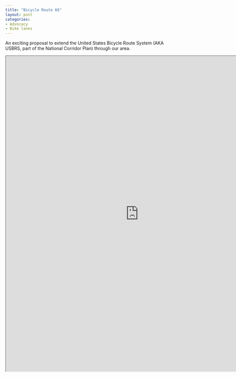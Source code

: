 ```yaml
---
title: "Bicycle Route 66"
layout: post
categories:
- Advocacy
- Bike lanes
---
```


An exciting proposal to extend the United States Bicycle Route System (AKA USBRS, part of the National Corridor Plan) through our area.

<iframe class="scribd_iframe_embed" data-aspect-ratio="0.7729220222793488" height="1000" id="250122277" loading="lazy" scrolling="no" src="https://www.scribd.com/embeds/250122277/content" title="20131003 Bicycle Route 66" width="840"></iframe><script type="text/javascript">          (function() { var scribd = document.createElement("script"); scribd.type = "text/javascript"; scribd.async = true; scribd.src = "https://www.scribd.com/javascripts/embed_code/inject.js"; var s = document.getElementsByTagName("script")[0]; s.parentNode.insertBefore(scribd, s); })()        </script>